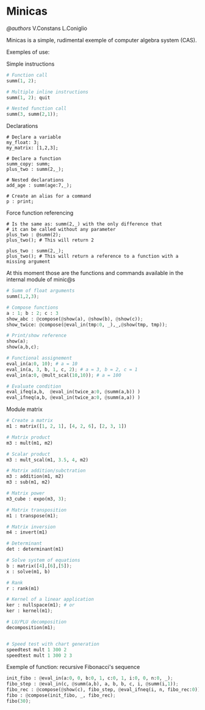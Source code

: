# Minicas

*@authors* V.Constans L.Coniglio


Minicas is a simple, rudimental exemple of computer algebra system (CAS).


Exemples of use:

Simple instructions
```python
# Function call
summ(1, 2);

# Multiple inline instructions
summ(1, 2); quit

# Nested function call
summ(3, summ(2,1));
```

Declarations
```pyhon
# Declare a variable
my_float: 3;
my_matrix: [1,2,3];

# Declare a function
summ_copy: summ;
plus_two : summ(2,_);

# Nested declarations
add_age : summ(age:7,_);

# Create an alias for a command
p : print;
```

Force function referencing
```
# Is the same as: summ(2,_) with the only difference that
# it can be called without any parameter
plus_two : @summ(2);
plus_two(); # This will return 2

plus_two : summ(2,_);
plus_two(); # This will return a reference to a function with a missing argument
```

At this moment those are the functions and commands available in the 
internal module of minic@s
```python
# Summ of float arguments
summ(1,2,3); 

# Compose functions 
a : 1; b : 2; c : 3
show_abc : @compose(@show(a), @show(b), @show(c));
show_twice: @compose(@eval_in(tmp:0, _),_,@show(tmp, tmp));

# Print/show reference
show(a); 
show(a,b,c); 

# Functional assignement
eval_in(a:0, 10); # a = 10
eval_in(a, 3, b, 1, c, 2); # a = 3, b = 2, c = 1
eval_in(a:0, @mult_scal(10,10)); # a = 100

# Evaluate condition
eval_ifeq(a,b,  @eval_in(twice_a:0, @summ(a,b)) )
eval_ifneq(a,b, @eval_in(twice_a:0, @summ(a,a)) )
```

Module matrix
```python
# Create a matrix
m1 : matrix([1, 2, 1], [4, 2, 6], [2, 3, 1])

# Matrix product
m3 : mult(m1, m2)

# Scalar product
m3 : mult_scal(m1, 3.5, 4, m2)

# Matrix addition/subctration
m3 : addition(m1, m2)
m3 : sub(m1, m2)

# Matrix power
m3_cube : expo(m3, 3);

# Matrix transposition
m1 : transpose(m1);

# Matrix inversion
m4 : invert(m1)

# Determinant 
det : determinant(m1)

# Solve system of equations
b : matrix([4],[6],[5]);
x : solve(m1, b)

# Rank
r : rank(m1)

# Kernel of a linear application
ker : nullspace(m1); # or
ker : kernel(m1);

# LU/PLU decomposition
decomposition(m1);


# Speed test with chart generation
speedtest mult 1 300 2
speedtest mult 1 300 2 3
```


Exemple of function: recursive Fibonacci's sequence
```python
init_fibo : @eval_in(a:0, 0, b:0, 1, c:0, 1, i:0, 0, n:0, _);
fibo_step : @eval_in(c, @summ(a,b), a, b, b, c, i, @summ(i,1));
fibo_rec : @compose(@show(c), fibo_step, @eval_ifneq(i, n, fibo_rec:0));
fibo : @compose(init_fibo, _, fibo_rec);
fibo(30);
```

